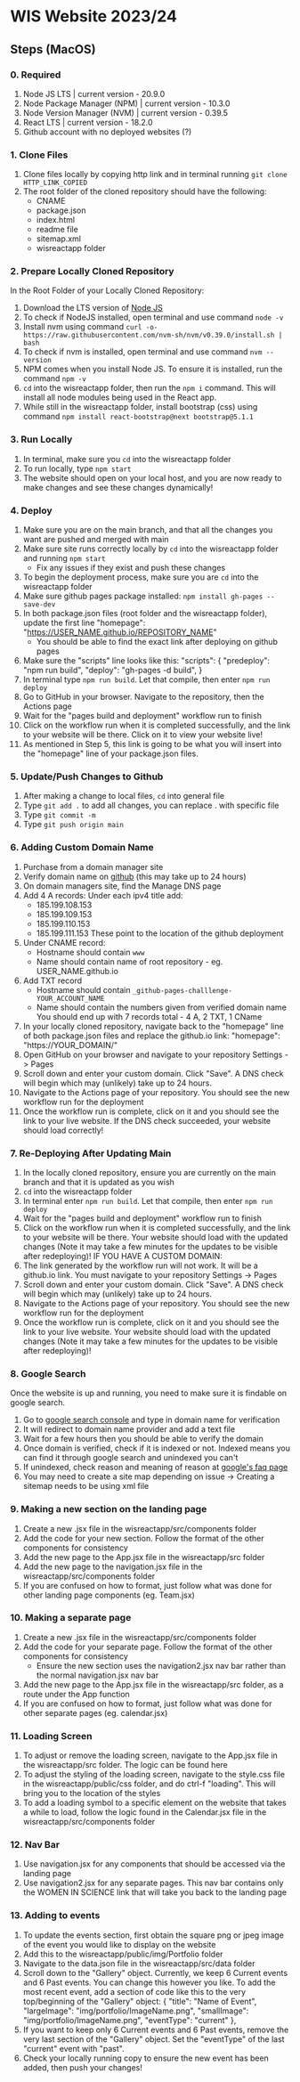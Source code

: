 # WIS Website 2023/24

## Steps (MacOS)
### 0. Required
1. Node JS LTS | current version - 20.9.0
2. Node Package Manager (NPM) | current version - 10.3.0
3. Node Version Manager (NVM) | current version - 0.39.5
4. React LTS | current version - 18.2.0
5. Github account with no deployed websites (?)

### 1. Clone Files
1. Clone files locally by copying http link and in terminal running ```git clone HTTP_LINK_COPIED```
2. The root folder of the cloned repository should have the following:
   - CNAME
   - package.json
   - index.html
   - readme file
   - sitemap.xml
   - wisreactapp folder

### 2. Prepare Locally Cloned Repository
In the Root Folder of your Locally Cloned Repository:
1. Download the LTS version of <a href="https://nodejs.org/en">Node JS</a>
2. To check if NodeJS installed, open terminal and use command ```node -v```
3. Install nvm using command ```curl -o- https://raw.githubusercontent.com/nvm-sh/nvm/v0.39.0/install.sh | bash```
4. To check if nvm is installed, open terminal and use command ```nvm --version```
5. NPM comes when you install Node JS. To ensure it is installed, run the command ```npm -v```
6. ```cd``` into the wisreactapp folder, then run the ```npm i``` command. This will install all node modules being used in the React app.
7. While still in the wisreactapp folder, install bootstrap (css) using command ```npm install react-bootstrap@next bootstrap@5.1.1```


### 3. Run Locally
1. In terminal, make sure you ```cd``` into the wisreactapp folder
2. To run locally, type ```npm start```
3. The website should open on your local host, and you are now ready to make changes and see these changes dynamically!

### 4. Deploy
1. Make sure you are on the main branch, and that all the changes you want are pushed and merged with main
2. Make sure site runs correctly locally by ```cd``` into the wisreactapp folder and running ```npm start```
   - Fix any issues if they exist and push these changes
3. To begin the deployment process, make sure you are ```cd``` into the wisreactapp folder
4. Make sure github pages package installed: ```npm install gh-pages --save-dev```
5. In both package.json files (root folder and the wisreactapp folder), update the first line "homepage": "https://USER_NAME.github.io/REPOSITORY_NAME"
   - You should be able to find the exact link after deploying on github pages
6. Make sure the "scripts" line looks like this:
"scripts": {
  "predeploy": "npm run build",
  "deploy": "gh-pages -d build",
}
7. In terminal type ```npm run build```. Let that compile, then enter ```npm run deploy```
8. Go to GitHub in your browser. Navigate to the repository, then the Actions page
9. Wait for the "pages build and deployment" workflow run to finish
10. Click on the workflow run when it is completed successfully, and the link to your website will be there. Click on it to view your website live!
11. As mentioned in Step 5, this link is going to be what you will insert into the "homepage" line of your package.json files.

### 5. Update/Push Changes to Github
1. After making a change to local files, ```cd``` into general file
2. Type ```git add .``` to add all changes, you can replace . with specific file
3. Type ```git commit -m```
4. Type ```git push origin main```

### 6. Adding Custom Domain Name
1. Purchase from a domain manager site
2. Verify domain name on <a href="https://docs.github.com/en/pages/configuring-a-custom-domain-for-your-github-pages-site/managing-a-custom-domain-for-your-github-pages-site">github</a> (this may take up to 24 hours)
3. On domain managers site, find the Manage DNS page
4. Add 4 A records:
   Under each ipv4 title add:
   - 185.199.108.153
   - 185.199.109.153
   - 185.199.110.153
   - 185.199.111.153
  These point to the location of the github deployment
5. Under CNAME record:
   - Hostname should contain ```www```
   - Name should contain name of root repository - eg. USER_NAME.github.io
6. Add TXT record
   - Hostname should contain ```_github-pages-challlenge-YOUR_ACCOUNT_NAME```
   - Name should contain the numbers given from verified domain name
You should end up with 7 records total - 4 A, 2 TXT, 1 CName
7. In your locally cloned repository, navigate back to the "homepage" line of both package.json files and replace the github.io link: "homepage": "https://YOUR_DOMAIN/"
8. Open GitHub on your browser and navigate to your repository Settings -> Pages
9. Scroll down and enter your custom domain. Click "Save". A DNS check will begin which may (unlikely) take up to 24 hours.
10. Navigate to the Actions page of your repository. You should see the new workflow run for the deployment
11. Once the workflow run is complete, click on it and you should see the link to your live website. If the DNS check succeeded, your website should load correctly!

### 7. Re-Deploying After Updating Main
1. In the locally cloned repository, ensure you are currently on the main branch and that it is updated as you wish
2. ```cd``` into the wisreactapp folder
3. In terminal enter ```npm run build```. Let that compile, then enter ```npm run deploy```
4. Wait for the "pages build and deployment" workflow run to finish
5. Click on the workflow run when it is completed successfully, and the link to your website will be there. Your website should load with the updated changes (Note it may take a few minutes for the updates to be visible after redeploying)!
IF YOU HAVE A CUSTOM DOMAIN:
6. The link generated by the workflow run will not work. It will be a github.io link. You must navigate to your repository Settings -> Pages
7. Scroll down and enter your custom domain. Click "Save". A DNS check will begin which may (unlikely) take up to 24 hours.
8. Navigate to the Actions page of your repository. You should see the new workflow run for the deployment
9. Once the workflow run is complete, click on it and you should see the link to your live website. Your website should load with the updated changes (Note it may take a few minutes for the updates to be visible after redeploying)!

### 8. Google Search
Once the website is up and running, you need to make sure it is findable on google search. 
1. Go to <a href="https://search.google.com/search-console/welcome?action=inspect">google search console</a> and type in domain name for verification
2. It will redirect to domain name provider and add a text file
3. Wait for a few hours then you should be able to verify the domain
4. Once domain is verified, check if it is indexed or not. Indexed means you can find it through google search and unindexed you can't
5. If unindexed, check reason and meaning of reason at <a href="https://support.google.com/webmasters/answer/7440203#crawled">google's faq page</a>
6. You may need to create a site map depending on issue -> Creating a sitemap needs to be using xml file

### 9. Making a new section on the landing page
1. Create a new .jsx file in the wisreactapp/src/components folder
2. Add the code for your new section. Follow the format of the other components for consistency
3. Add the new page to the App.jsx file in the wisreactapp/src folder
4. Add the new page to the navigation.jsx file in the wisreactapp/src/components folder
5. If you are confused on how to format, just follow what was done for other landing page components (eg. Team.jsx)

### 10. Making a separate page
1. Create a new .jsx file in the wisreactapp/src/components folder
2. Add the code for your separate page. Follow the format of the other components for consistency
   - Ensure the new section uses the navigation2.jsx nav bar rather than the normal navigation.jsx nav bar
3. Add the new page to the App.jsx file in the wisreactapp/src folder, as a route under the App function
4. If you are confused on how to format, just follow what was done for other separate pages (eg. calendar.jsx)

### 11. Loading Screen
1. To adjust or remove the loading screen, navigate to the App.jsx file in the wisreactapp/src folder. The logic can be found here
2. To adjust the styling of the loading screen, navigate to the style.css file in the wisreactapp/public/css folder, and do ctrl-f "loading". This will bring you to the location of the styles
3. To add a loading symbol to a specific element on the website that takes a while to load, follow the logic found in the Calendar.jsx file in the wisreactapp/src/components folder

### 12. Nav Bar
1. Use navigation.jsx for any components that should be accessed via the landing page
2. Use navigation2.jsx for any separate pages. This nav bar contains only the WOMEN IN SCIENCE link that will take you back to the landing page

### 13. Adding to events
1. To update the events section, first obtain the square png or jpeg image of the event you would like to display on the website
2. Add this to the wisreactapp/public/img/Portfolio folder
3. Navigate to the data.json file in the wisreactapp/src/data folder
4. Scroll down to the "Gallery" object. Currently, we keep 6 Current events and 6 Past events. You can change this however you like. To add the most recent event, add a section of code like this to the very top/beginning of the "Gallery" object:
       {
      "title": "Name of Event",
      "largeImage": "img/portfolio/ImageName.png",
      "smallImage": "img/portfolio/ImageName.png",
      "eventType": "current"
    },
5. If you want to keep only 6 Current events and 6 Past events, remove the very last section of the "Gallery" object. Set the "eventType" of the last "current" event with "past".
6. Check your locally running copy to ensure the new event has been added, then push your changes!

